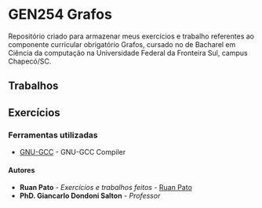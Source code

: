 # GEN254 Grafos

Repositório criado para armazenar meus exercícios e trabalho referentes ao componente curricular obrigatório Grafos, cursado no de Bacharel em Ciência da computação na Universidade Federal da Fronteira Sul, campus Chapecó/SC.

## Trabalhos ##


## Exercícios ##


### Ferramentas utilizadas ###

* [GNU-GCC](https://gcc.gnu.org/) - GNU-GCC Compiler

#### Autores ####

* **Ruan Pato** - *Exercícios e trabalhos feitos* - [Ruan Pato](https://github.com/ruanpato)
* **PhD. Giancarlo Dondoni Salton** - *Professor*
